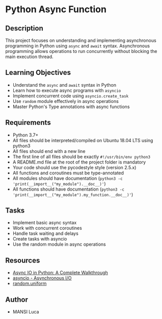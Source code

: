 # Python Async Function

## Description
This project focuses on understanding and implementing asynchronous programming in Python using `async` and `await` syntax. Asynchronous programming allows operations to run concurrently without blocking the main execution thread.

## Learning Objectives
- Understand the `async` and `await` syntax in Python
- Learn how to execute async programs with `asyncio`
- Implement concurrent code using `asyncio.create_task`
- Use `random` module effectively in async operations
- Master Python's Type annotations with async functions

## Requirements
- Python 3.7+
- All files should be interpreted/compiled on Ubuntu 18.04 LTS using python3
- All files should end with a new line
- The first line of all files should be exactly `#!/usr/bin/env python3`
- A README.md file at the root of the project folder is mandatory
- Your code should use the pycodestyle style (version 2.5.x)
- All functions and coroutines must be type-annotated
- All modules should have documentation (`python3 -c 'print(__import__("my_module").__doc__)'`)
- All functions should have documentation (`python3 -c 'print(__import__("my_module").my_function.__doc__)'`)

## Tasks
- Implement basic async syntax
- Work with concurrent coroutines
- Handle task waiting and delays
- Create tasks with asyncio
- Use the random module in async operations

## Resources
- [Async IO in Python: A Complete Walkthrough](https://realpython.com/async-io-python/)
- [asyncio - Asynchronous I/O](https://docs.python.org/3/library/asyncio.html)
- [random.uniform](https://docs.python.org/3/library/random.html#random.uniform)

## Author
- MANSI Luca
